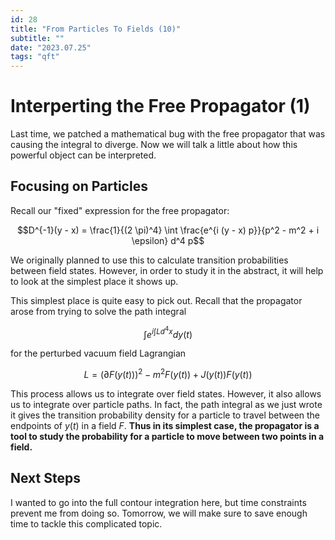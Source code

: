 ```yaml
---
id: 28
title: "From Particles To Fields (10)"
subtitle: ""
date: "2023.07.25"
tags: "qft"
---
```


# Interperting the Free Propagator (1)

Last time, we patched a mathematical bug with the free propagator that was causing the integral to diverge. Now we will talk a little about how this powerful object can be interpreted.

## Focusing on Particles

Recall our "fixed" expression for the free propagator:

```math
D^{-1}(y - x) = \frac{1}{(2 \pi)^4} \int \frac{e^{i (y - x) p}}{p^2 - m^2 + i \epsilon} d^4 p
```

We originally planned to use this to calculate transition probabilities between field states. However, in order to study it in the abstract, it will help to look at the simplest place it shows up.

This simplest place is quite easy to pick out. Recall that the propagator arose from trying to solve the path integral

```math
\int e^{i \int L d^4 x} dy(t)
```

for the perturbed vacuum field Lagrangian

```math
L = (\partial F(y(t)))^2 - m^2 F(y(t)) + J(y(t)) F(y(t))
```

This process allows us to integrate over field states. However, it also allows us to integrate over particle paths. In fact, the path integral as we just wrote it gives the transition probability density for a particle to travel between the endpoints of $`y(t)`$ in a field $`F`$. **Thus in its simplest case, the propagator is a tool to study the probability for a particle to move between two points in a field.**

## Next Steps

I wanted to go into the full contour integration here, but time constraints prevent me from doing so. Tomorrow, we will make sure to save enough time to tackle this complicated topic.
